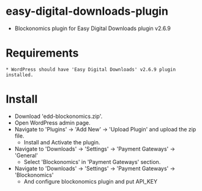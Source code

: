 # easy-digital-downloads-plugin
  * Blockonomics plugin for Easy Digital Downloads plugin v2.6.9

# Requirements
	* WordPress should have 'Easy Digital Downloads' v2.6.9 plugin installed.

# Install 
  * Download 'edd-blockonomics.zip'.
  * Open WordPress admin page.
  * Navigate to 'Plugins' -> 'Add New' -> 'Upload Plugin' and upload the zip file. 
	* Install and Activate the plugin.
  * Navigate to 'Downloads' -> 'Settings' -> 'Payment Gateways' -> 'General'
  	* Select 'Blockonomics' in 'Payment Gateways' section.
  * Navigate to 'Downloads' -> 'Settings' -> 'Payment Gateways' -> 'Blockonomics'
  	* And configure blockonomics plugin and put API_KEY
